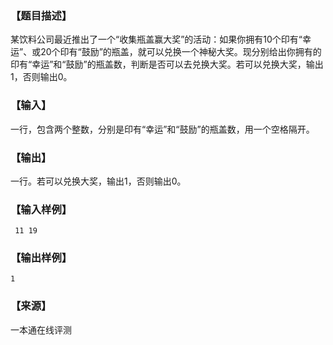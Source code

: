 ### 【题目描述】

某饮料公司最近推出了一个“收集瓶盖赢大奖”的活动：如果你拥有10个印有“幸运”、或20个印有“鼓励”的瓶盖，就可以兑换一个神秘大奖。现分别给出你拥有的印有“幸运”和“鼓励”的瓶盖数，判断是否可以去兑换大奖。若可以兑换大奖，输出1，否则输出0。

### 【输入】

一行，包含两个整数，分别是印有“幸运”和“鼓励”的瓶盖数，用一个空格隔开。

### 【输出】

一行。若可以兑换大奖，输出1，否则输出0。

### 【输入样例】

```
 11 19
```

### 【输出样例】

```
1
```


 ### 【来源】

 一本通在线评测 
